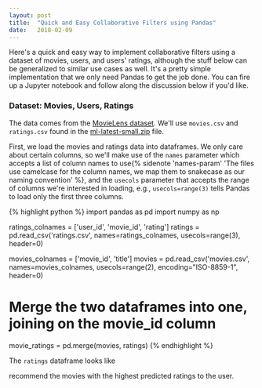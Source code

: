 ```yaml
---
layout: post
title:  "Quick and Easy Collaborative Filters using Pandas"
date:   2018-02-09
---
```


Here's a quick and easy way to implement collaborative filters using a dataset of movies, users, and users' ratings, although the stuff below can be generalized to similar use cases as well. It's a pretty simple implementation that we only need Pandas to get the job done. You can fire up a Jupyter notebook and follow along the discussion below if you'd like. <!--more-->

### Dataset: Movies, Users, Ratings

The data comes from the [MovieLens dataset](https://grouplens.org/datasets/movielens/). We'll use `movies.csv` and `ratings.csv` found in the [ml-latest-small.zip](http://files.grouplens.org/datasets/movielens/ml-latest-small.zip) file.

First, we load the movies and ratings data into dataframes. We only care about certain columns, so we'll make use of the `names` parameter which accepts a list of column names to use{% sidenote 'names-param' 'The files use camelcase for the column names, we map them to snakecase as our naming convention' %}, and the `usecols` parameter that accepts the range of columns we're interested in loading, e.g., `usecols=range(3)` tells Pandas to load only the first three columns.

{% highlight python %}
import pandas as pd
import numpy as np

ratings_colnames = ['user_id', 'movie_id', 'rating']
ratings = pd.read_csv('ratings.csv', names=ratings_colnames, usecols=range(3), header=0)

movies_colnames = ['movie_id', 'title']
movies = pd.read_csv('movies.csv', names=movies_colnames, usecols=range(2), encoding="ISO-8859-1", header=0)

# Merge the two dataframes into one, joining on the movie_id column
movie_ratings = pd.merge(movies, ratings)
{% endhighlight %}

The `ratings` dataframe looks like


recommend the movies with the highest predicted ratings to the user.

